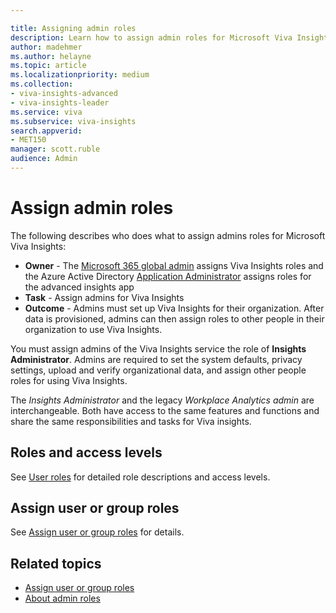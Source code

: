 ```yaml
---

title: Assigning admin roles
description: Learn how to assign admin roles for Microsoft Viva Insights
author: madehmer
ms.author: helayne
ms.topic: article
ms.localizationpriority: medium 
ms.collection: 
- viva-insights-advanced 
- viva-insights-leader
ms.service: viva 
ms.subservice: viva-insights 
search.appverid: 
- MET150 
manager: scott.ruble
audience: Admin
---
```


# Assign admin roles

The following describes who does what to assign admins roles for Microsoft Viva Insights:

* **Owner** - The [Microsoft 365 global admin](/microsoft-365/admin/add-users/about-admin-roles) assigns Viva Insights roles and the Azure Active Directory [Application Administrator](/azure/active-directory/roles/permissions-reference#application-administrator) assigns roles for the advanced insights app
* **Task** - Assign admins for Viva Insights
* **Outcome** - Admins must set up Viva Insights for their organization. After data is provisioned, admins can then assign roles to other people in their organization to use Viva Insights.

You must assign admins of the Viva Insights service the role of **Insights Administrator**. Admins are required to set the system defaults, privacy settings, upload and verify organizational data, and assign other people roles for using Viva Insights.

The _Insights Administrator_ and the legacy _Workplace Analytics admin_ are interchangeable. Both have access to the same features and functions and share the same responsibilities and tasks for Viva insights.

## Roles and access levels

See [User roles](../use/user-roles.md) for detailed role descriptions and access levels.
<!--
## Video: Assign roles

<iframe width="640" height="564" src="https://player.vimeo.com/video/282897409" frameborder="0" allowFullScreen mozallowfullscreen webkitAllowFullScreen></iframe>
-->
## Assign user or group roles

See [Assign user or group roles](/viva/insights/setup/assign-user-roles?toc=/viva/insights/use/toc.json&bc=/viva/insights/breadcrumb/toc.json) for details.

## Related topics

* [Assign user or group roles](/viva/insights/setup/assign-user-roles?toc=/viva/insights/use/toc.json&bc=/viva/insights/breadcrumb/toc.json)
* [About admin roles](/microsoft-365/admin/add-users/about-admin-roles)
